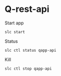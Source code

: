 # Q-rest-api

Start app
```
slc start
```

Status
```
slc ctl status qapp-api
```

Kill
```
slc ctl stop qapp-api
```

